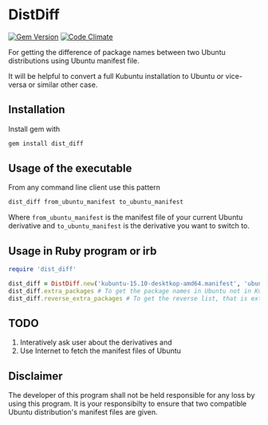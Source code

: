 DistDiff
========

[![Gem Version](https://badge.fury.io/rb/dist_diff.svg)](https://badge.fury.io/rb/dist_diff)
[![Code Climate](https://codeclimate.com/github/AnwarShah/dist_diff/badges/gpa.svg)](https://codeclimate.com/github/AnwarShah/dist_diff)

For getting the difference of package names between two Ubuntu distributions using Ubuntu manifest file.

It will be helpful to convert a full Kubuntu installation to Ubuntu or vice-versa or similar other case.

Installation
------------
Install gem with

```ruby
gem install dist_diff
```

Usage of the executable
------------------------
From any command line client use this pattern

```bash
dist_diff from_ubuntu_manifest to_ubuntu_manifest
```
Where `from_ubuntu_manifest` is the manifest file of your current Ubuntu derivative and `to_ubuntu_manifest` is the derivative you want to switch to.

Usage in Ruby program or irb
----------------------------

```ruby
require 'dist_diff'

dist_diff = DistDiff.new('kubuntu-15.10-desktkop-amd64.manifest', 'ubuntu-15.10-desktkop-amd64.manifest')
dist_diff.extra_packages # To get the package names in Ubuntu not in Kubuntu
dist_diff.reverse_extra_packages # To get the reverse list, that is extra packages in Kubuntu
```

TODO
----
1. Interatively ask user about the derivatives and
2. Use Internet to fetch the manifest files of Ubuntu

Disclaimer
-----------

The developer of this program shall not be held responsible for any loss by using this program. It is your responsibilty to ensure that two compatible Ubuntu distribution's manifest files are given.